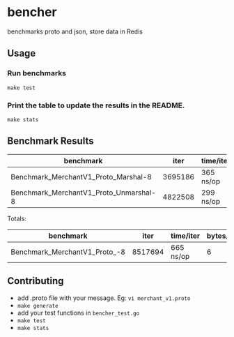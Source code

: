 # bencher
benchmarks proto and json, store data in Redis

## Usage
### Run benchmarks
```
make test
```
### Print the table to update the results in the README.
```
make stats
```

## Benchmark Results

benchmark                                | iter      | time/iter | bytes/op  |  allocs/op |tt.sec  | tt.kb        | ns/alloc
-----------------------------------------|-----------|-----------|-----------|------------|--------|--------------|-----------
Benchmark_MerchantV1_Proto_Marshal-8     |    3695186 |    365 ns/op |     3 |   3 |   1.35 |    1109 |  121.97
Benchmark_MerchantV1_Proto_Unmarshal-8   |    4822508 |    299 ns/op |     3 |  48 |   1.44 |    1446 |    6.24


Totals:


benchmark                                | iter  | time/iter | bytes/op  |  allocs/op |tt.sec  | tt.kb        | ns/alloc
-----------------------------------------|-------|-----------|-----------|------------|--------|--------------|-----------
Benchmark_MerchantV1_Proto_-8            |    8517694 |    665 ns/op |     6 |  51 |   5.67 |    5112 |   13.05

## Contributing

- add .proto file with your message. Eg: `vi merchant_v1.proto`
- `make generate`
- add your test functions in `bencher_test.go`
- `make test`
- `make stats`
